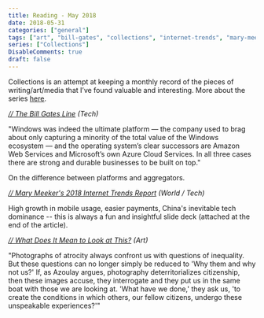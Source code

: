 ```yaml
---
title: Reading - May 2018
date: 2018-05-31
categories: ["general"]
tags: ["art", "bill-gates", "collections", "internet-trends", "mary-meeker", "new-york-times", "nyt", "on-photography", "photography", "social", "stratechery", "tech", "teju-cole", "trends", "world"]
series: ["Collections"]
DisableComments: true
draft: false
---
```


Collections is an attempt at keeping a monthly record of the pieces of writing/art/media that I’ve found valuable and interesting. More about the series [here](/blog/category/collections/).

_[// The Bill Gates Line](https://stratechery.com/2018/the-bill-gates-line/) (Tech)_

"Windows was indeed the ultimate platform — the company used to brag about only capturing a minority of the total value of the Windows ecosystem — and the operating system’s clear successors are Amazon Web Services and Microsoft’s own Azure Cloud Services. In all three cases there are strong and durable businesses to be built on top."

On the difference between platforms and aggregators.

_[// Mary Meeker's 2018 Internet Trends Report](https://www.recode.net/2018/5/30/17385116/mary-meeker-slides-internet-trends-code-conference-2018) (World / Tech)_

High growth in mobile usage, easier payments, China's inevitable tech dominance -- this is always a fun and insightful slide deck (attached at the end of the article).

_[// What Does It Mean to Look at This?](https://mobile.nytimes.com/2018/05/24/magazine/what-does-it-mean-to-look-at-this.html) (Art)_

"Photographs of atrocity always confront us with questions of inequality. But these questions can no longer simply be reduced to 'Why them and why not us?' If, as Azoulay argues, photography deterritorializes citizenship, then these images accuse, they interrogate and they put us in the same boat with those we are looking at. 'What have we done,' they ask us, 'to create the conditions in which others, our fellow citizens, undergo these unspeakable experiences?'"

<br>
